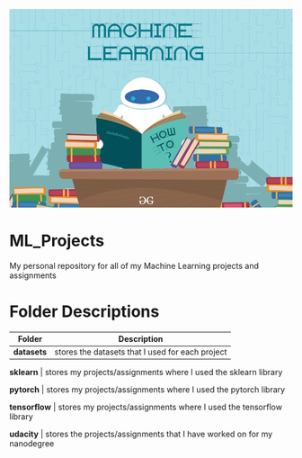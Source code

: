 ![GitHub Logo](ML_robot.png)

# ML_Projects
My personal repository for all of my Machine Learning projects and assignments

# Folder Descriptions

Folder | Description
------ | -----------
**datasets** | stores the datasets that I used for each project

**sklearn** | stores my projects/assignments where I used the sklearn library

**pytorch** | stores my projects/assignments where I used the pytorch library

**tensorflow** | stores my projects/assignments where I used the tensorflow library

**udacity** | stores the projects/assignments that I have worked on for my nanodegree

